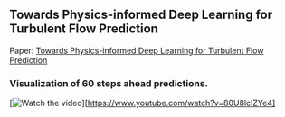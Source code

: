 ## Towards Physics-informed Deep Learning for Turbulent Flow Prediction
Paper: [Towards Physics-informed Deep Learning for Turbulent Flow Prediction](https://arxiv.org/abs/1911.08655)

### Visualization of 60 steps ahead predictions.
[![Watch the video](https://www.youtube.com/watch?v=80U8lcIZYe4/maxresdefault.jpg)][https://www.youtube.com/watch?v=80U8lcIZYe4]
